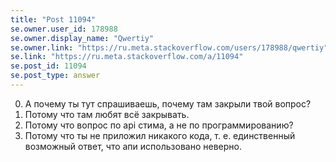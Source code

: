 ```yaml
---
title: "Post 11094"
se.owner.user_id: 178988
se.owner.display_name: "Qwertiy"
se.owner.link: "https://ru.meta.stackoverflow.com/users/178988/qwertiy"
se.link: "https://ru.meta.stackoverflow.com/a/11094"
se.post_id: 11094
se.post_type: answer
---
```

<ol start="0">
<li>А почему ты тут спрашиваешь, почему там закрыли твой вопрос?</li>
<li>Потому что там любят всё закрывать.</li>
<li>Потому что вопрос по api стима, а не по программированию?</li>
<li>Потому что ты не приложил никакого кода, т. е. единственный возможный ответ, что апи использовано неверно.</li>
</ol>
